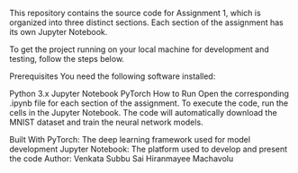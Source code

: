 This repository contains the source code for Assignment 1, which is organized into three distinct sections. Each section of the assignment has its own Jupyter Notebook.

To get the project running on your local machine for development and testing, follow the steps below.

Prerequisites
You need the following software installed:

Python 3.x
Jupyter Notebook
PyTorch
How to Run
Open the corresponding .ipynb file for each section of the assignment. To execute the code, run the cells in the Jupyter Notebook. The code will automatically download the MNIST dataset and train the neural network models.

Built With
PyTorch: The deep learning framework used for model development
Jupyter Notebook: The platform used to develop and present the code
Author: Venkata Subbu Sai Hiranmayee Machavolu
